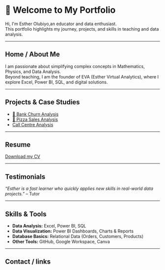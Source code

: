 # 👋 Welcome to My Portfolio  
Hi, I'm Esther Olubiyo,an educator and data enthusiast.  
This portfolio highlights my journey, projects, and skills in teaching and data analysis.  

---

## Home / About Me  
I am passionate about simplifying complex concepts in Mathematics, Physics, and Data Analysis.  
Beyond teaching, I am the founder of EVA (Esther Virtual Analytics), where I explore Excel, Power BI, SQL, and digital solutions.  

---

## Projects & Case Studies  
- [🏦 Bank Churn Analysis](https://github.com/EstherOlubiyo/Bank-Churn-Analysis)  
- [🍕 Pizza Sales Analysis](https://github.com/EstherOlubiyo/Pizza-Sales-Analysis)  
- [Call Centre Analysis](https://github.com/EstherOlubiyo/Call-Centre-Analysis-PwC)

---

## Resume  
[Download my CV](https://github.com/EstherOlubiyo/EstherOlubiyo.github.io/blob/main/ESTHER%20YETUNDE%20OLUBIYO%20CV.pdf)

---

## Testimonials  
*“Esther is a fast learner who quickly applies new skills in real-world data projects.”* – Tutor  

---

## Skills & Tools
- **Data Analysis:** Excel, Power BI, SQL
- **Data Visualization:** Power BI Dashboards, Charts & Reports  
- **Database Basics:** Relational Data (Orders, Customers, Products)  
- **Other Tools:** GitHub, Google Workspace, Canva

---

## Contact / links 
